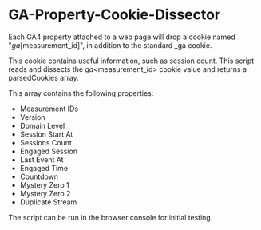 # GA-Property-Cookie-Dissector

Each GA4 property attached to a web page will drop a cookie named "_ga_[measurement_id]", in addition to the standard _ga cookie.

This cookie contains useful information, such as session count. This script reads and dissects the _ga_&lt;measurement_id> cookie value and returns a parsedCookies array.

This array contains the following properties:

* Measurement IDs
* Version
* Domain Level
* Session Start At
* Sessions Count
* Engaged Session
* Last Event At
* Engaged Time
* Countdown
* Mystery Zero 1
* Mystery Zero 2
* Duplicate Stream

The script can be run in the browser console for initial testing.

